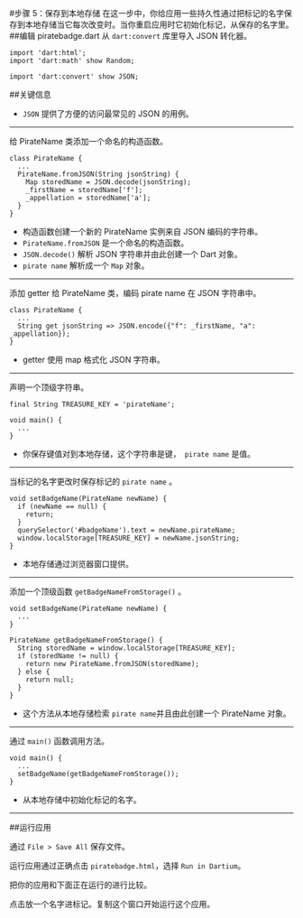 #步骤 5：保存到本地存储
在这一步中，你给应用一些持久性通过把标记的名字保存到本地存储当它每次改变时。当你重启应用时它初始化标记，从保存的名字里。
##编辑 piratebadge.dart 
从 `dart:convert` 库里导入 JSON 转化器。

```
import 'dart:html';
import 'dart:math' show Random;

import 'dart:convert' show JSON;
```

##关键信息

- `JSON` 提供了方便的访问最常见的 JSON 的用例。  

---
给 PirateName 类添加一个命名的构造函数。

```
class PirateName {
  ...
  PirateName.fromJSON(String jsonString) {
    Map storedName = JSON.decode(jsonString);
    _firstName = storedName['f'];
    _appellation = storedName['a'];
  }
}
```  
- 构造函数创建一个新的 PirateName 实例来自 JSON 编码的字符串。
- `PirateName.fromJSON` 是一个命名的构造函数。  
- `JSON.decode()` 解析 JSON 字符串并由此创建一个 Dart 对象。
- `pirate name` 解析成一个 `Map` 对象。  
--- 
添加 getter 给 PirateName 类，编码 pirate name 在 JSON 字符串中。

```
class PirateName {
  ...
  String get jsonString => JSON.encode({"f": _firstName, "a": _appellation});
}
```  
- getter 使用 map 格式化 JSON 字符串。  

---
声明一个顶级字符串。 

```
final String TREASURE_KEY = 'pirateName';

void main() {
  ...
}
```
- 你保存键值对到本地存储，这个字符串是键，` pirate name` 是值。   
 
---
当标记的名字更改时保存标记的 `pirate name` 。

```
void setBadgeName(PirateName newName) {
  if (newName == null) {
    return;
  }
  querySelector('#badgeName').text = newName.pirateName;
  window.localStorage[TREASURE_KEY] = newName.jsonString;
}
```
- 本地存储通过浏览器窗口提供。   
 
---
添加一个顶级函数 `getBadgeNameFromStorage()` 。

```
void setBadgeName(PirateName newName) {
  ...
}

PirateName getBadgeNameFromStorage() {
  String storedName = window.localStorage[TREASURE_KEY];
  if (storedName != null) {
    return new PirateName.fromJSON(storedName);
  } else {
    return null;
  }
}
```
- 这个方法从本地存储检索 `pirate name`并且由此创建一个 PirateName 对象。  

---
通过 `main()` 函数调用方法。

```
void main() {
  ...
  setBadgeName(getBadgeNameFromStorage());
}
```
- 从本地存储中初始化标记的名字。  

---
##运行应用

通过 `File > Save All` 保存文件。

运行应用通过正确点击 `piratebadge.html`，选择 `Run in Dartium`。

把你的应用和下面正在运行的进行比较。

点击放一个名字进标记。复制这个窗口开始运行这个应用。


